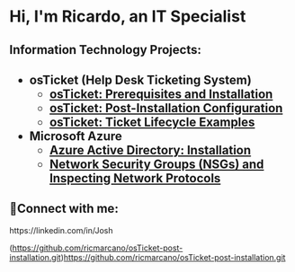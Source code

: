 <h1>Hi, I'm Ricardo, an IT Specialist 
<h2>Information Technology Projects:<h2>

- <b>osTicket (Help Desk Ticketing System)</b>
  - [osTicket: Prerequisites and Installation](https://github.com/ricmarcano/osTicket-Prerequisites.git) 
  - [osTicket: Post-Installation Configuration](https://github.com/ricmarcano/osTicket-post-installation.git)
  - [osTicket: Ticket Lifecycle Examples](https://github.com/ricmarcano/osTicket-Ticket-Lifecycle.git)
- <b>Microsoft Azure</b>
  - [Azure Active Directory: Installation](https://github.com/ricmarcano/Azure-Active-Directory-Installation.git)
  - [Network Security Groups (NSGs) and Inspecting Network Protocols](https://github.com/joshmadakorcc/azure-network-protocols)

<h2>🤳Connect with me:</h2>
https://linkedin.com/in/Josh

(https://github.com/ricmarcano/osTicket-post-installation.git)https://github.com/ricmarcano/osTicket-post-installation.git
